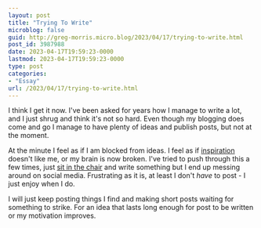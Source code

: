 ```yaml
---
layout: post
title: "Trying To Write"
microblog: false
guid: http://greg-morris.micro.blog/2023/04/17/trying-to-write.html
post_id: 3987988
date: 2023-04-17T19:59:23-0000
lastmod: 2023-04-17T19:59:23-0000
type: post
categories:
- "Essay"
url: /2023/04/17/trying-to-write.html
---
```

I think I get it now. I've been asked for years how I manage to write a lot, and I just shrug and think it's not so hard. Even though my blogging does come and go I manage to have plenty of ideas and publish posts, but not at the moment.

At the minute I feel as if I am blocked from ideas. I feel as if [inspiration](/2023/04/08/inspiration.html) doesn't like me, or my brain is  now broken. I've tried to push through this a few times, just [sit in the chair](/2020/08/17/sitting-in-the.html) and write something but I end up messing around on social media. Frustrating as it is, at least I don't *have* to post - I just enjoy when I do.

I will just keep posting things I find and making short posts waiting for something to strike. For an idea that lasts long enough for post to be written or my motivation improves. 
